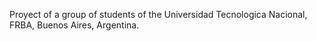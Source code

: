 Proyect of a group of students of the Universidad Tecnologica Nacional, FRBA, Buenos Aires, Argentina.